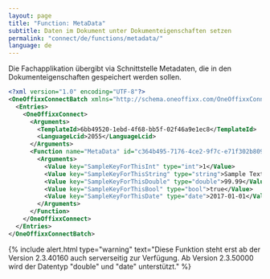 ```yaml
---
layout: page
title: "Function: MetaData"
subtitle: Daten im Dokument unter Dokumenteigenschaften setzen
permalink: "connect/de/functions/metadata/"
language: de
---
```


Die Fachapplikation übergibt via Schnittstelle Metadaten, die in den Dokumenteigenschaften gespeichert werden sollen.

```xml
<?xml version="1.0" encoding="UTF-8"?>
<OneOffixxConnectBatch xmlns="http://schema.oneoffixx.com/OneOffixxConnectBatch/1" xmlns:xsi="http://www.w3.org/2001/XMLSchema-instance">
  <Entries>
    <OneOffixxConnect>
      <Arguments>
        <TemplateId>6bb49520-1ebd-4f68-bb5f-02f46a9e1ec8</TemplateId>
        <LanguageLcid>2055</LanguageLcid>
      </Arguments>
      <Function name="MetaData" id="c364b495-7176-4ce2-9f7c-e71f302b8096">
        <Arguments>
          <Value key="SampleKeyForThisInt" type="int">1</Value>
          <Value key="SampleKeyForThisString" type="string">Sample Text</Value>
          <Value key="SampleKeyForThisDouble" type="double">99.99</Value>
          <Value key="SampleKeyForThisBool" type="bool">true</Value>
          <Value key="SampleKeyForThisDate" type="date">2017-01-01</Value>
        </Arguments>
      </Function>
    </OneOffixxConnect>
  </Entries>
</OneOffixxConnectBatch>
```
{% include alert.html type="warning" text="Diese Funktion steht erst ab der Version 2.3.40160 auch serverseitig zur Verfügung. Ab Version 2.3.50000 wird der Datentyp "double" und "date" unterstützt." %}
